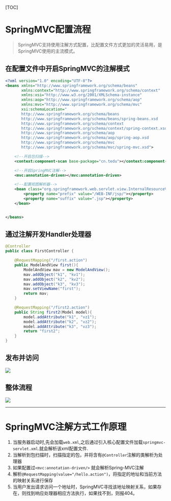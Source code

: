 [TOC]



# SpringMVC配置流程

> SpringMVC支持使用注解方式配置，比配置文件方式更加的灵活易用，是SpringMVC使用的主流模式。

## 在配置文件中开启SpringMVC的注解模式

```xml
<?xml version="1.0" encoding="UTF-8"?>
<beans xmlns="http://www.springframework.org/schema/beans"
       xmlns:context="http://www.springframework.org/schema/context"
       xmlns:xsi="http://www.w3.org/2001/XMLSchema-instance"
       xmlns:aop="http://www.springframework.org/schema/aop"
       xmlns:mvc="http://www.springframework.org/schema/mvc"
       xsi:schemaLocation="
       http://www.springframework.org/schema/beans
       http://www.springframework.org/schema/beans/spring-beans.xsd
       http://www.springframework.org/schema/context
       http://www.springframework.org/schema/context/spring-context.xsd
       http://www.springframework.org/schema/aop
       http://www.springframework.org/schema/aop/spring-aop.xsd
       http://www.springframework.org/schema/mvc
       http://www.springframework.org/schema/mvc/spring-mvc.xsd">

    <!--开启包扫描-->
    <context:component-scan base-package="cn.tedu"></context:component-scan>

    <!--开启SpringMVC注解-->
    <mvc:annotation-driven></mvc:annotation-driven>

    <!--配置视图解析器-->
    <bean class="org.springframework.web.servlet.view.InternalResourceViewResolver">
        <property name="prefix" value="/WEB-INF/jsp/"></property>
        <property name="suffix" value=".jsp"></property>
    </bean>


</beans>
```

## 通过注解开发Handler处理器

```java
@Controller
public class FirstController {

    @RequestMapping("/first.action")
    public ModelAndView first(){
        ModelAndView mav = new ModelAndView();
        mav.addObject("k1", "kv1");
        mav.addObject("k2", "kv2");
        mav.addObject("k3", "kv3");
        mav.setViewName("first");
        return mav;
    }

    @RequestMapping("/first2.action")
    public String first2(Model model){
        model.addAttribute("k1", "vz1");
        model.addAttribute("k2", "vz2");
        model.addAttribute("k3", "vz3");
        return "first2";
    }
}

```



## 发布并访问

![](https://note.youdao.com/yws/api/personal/file/3B65DF7782B0498FA0107904EBFC1CF8?method=download&shareKey=c7e1f9a163e583366561298507d41aa4)

## 整体流程

![](https://note.youdao.com/yws/api/personal/file/979746012B8C4C4BB8AE36A144EF82BF?method=download&shareKey=24d6c7ec240649b0e1edd1de2a645474)

------



# SpringMVC注解方式工作原理

1. 当服务器启动时,先会加载`web.xml`,之后通过引入核心配置文件加载`springmvc-servlet.xml`.就会解析该xml配置文件.
2. 当解析到包扫描时，扫描指定的包，并将含有`@Controller`注解的类解析为处理器
3. 如果配置过`<mvc:annotation-driven/>`     就会解析Spring-MVC注解
4. 解析`@RequestMapping(value="/hello.action")`，将指定的地址和当前方法的映射关系进行保存
5. 当用户发出请求访问一个地址时，SpringMVC寻找该地址映射关系，如果存在，则找到响应处理器相应方法执行，如果找不到，则报404。

